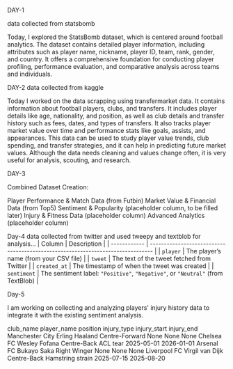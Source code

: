 DAY-1

data collected from statsbomb 

Today, I explored the StatsBomb dataset, which is centered around football analytics. The dataset contains detailed player information,
including attributes such as player name, nickname, player ID, team, rank, gender, and country. It offers a comprehensive foundation for conducting player profiling,
performance evaluation, and comparative analysis across teams and individuals.


DAY-2
data collected from kaggle 


Today I worked on the data scrapping using transfermarket data.
It contains information about football players, clubs, and transfers. 
It includes player details like age, nationality, and position, as well as club details and transfer history such as fees, dates, and types of transfers.
It also tracks player market value over time and performance stats like goals, assists, and appearances. This data can be used to study player value trends, club spending, and transfer strategies, and it can help in predicting future market values. Although the data needs cleaning and values change often, it is very useful for analysis, scouting, and research.

DAY-3

Combined Dataset Creation:

 Player Performance & Match Data (from Futbin)
 Market Value & Financial Data (from Top5)
 Sentiment & Popularity (placeholder column, to be filled later)
 Injury & Fitness Data (placeholder column)
 Advanced Analytics (placeholder column)


Day-4
data collected from twitter and used tweepy and textblob for analysis...
| Column       | Description                                                                     |
| ------------ | ------------------------------------------------------------------------------- |
| `player`     | The player’s name (from your CSV file)                                          |
| `tweet`      | The text of the tweet fetched from Twitter                                      |
| `created_at` | The timestamp of when the tweet was created                                     |
| `sentiment`  | The sentiment label: `"Positive"`, `"Negative"`, or `"Neutral"` (from TextBlob) |


Day-5


I am working on collecting and analyzing players' injury history data to integrate it with the existing sentiment analysis.

club_name	player_name	position	injury_type	injury_start	injury_end
Manchester City	Erling Haaland	Centre-Forward	None	None	None
Chelsea FC	Wesley Fofana	Centre-Back	ACL tear	2025-05-01	2026-01-01
Arsenal FC	Bukayo Saka	Right Winger	None	None	None
Liverpool FC	Virgil van Dijk	Centre-Back	Hamstring strain	2025-07-15	2025-08-20
